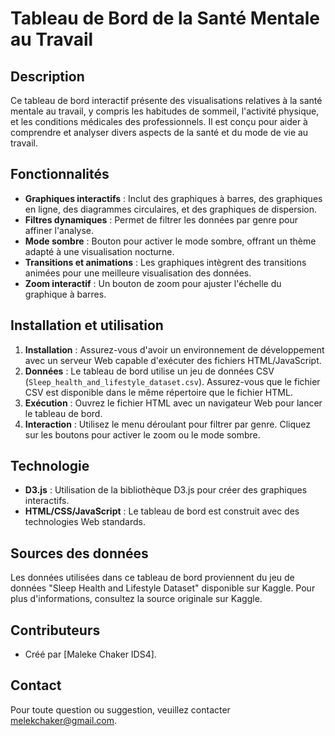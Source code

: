 # Tableau de Bord de la Santé Mentale au Travail

## Description
Ce tableau de bord interactif présente des visualisations relatives à la santé mentale au travail, y compris les habitudes de sommeil, l'activité physique, et les conditions médicales des professionnels. Il est conçu pour aider à comprendre et analyser divers aspects de la santé et du mode de vie au travail.

## Fonctionnalités
- **Graphiques interactifs** : Inclut des graphiques à barres, des graphiques en ligne, des diagrammes circulaires, et des graphiques de dispersion.
- **Filtres dynamiques** : Permet de filtrer les données par genre pour affiner l'analyse.
- **Mode sombre** : Bouton pour activer le mode sombre, offrant un thème adapté à une visualisation nocturne.
- **Transitions et animations** : Les graphiques intègrent des transitions animées pour une meilleure visualisation des données.
- **Zoom interactif** : Un bouton de zoom pour ajuster l'échelle du graphique à barres.

## Installation et utilisation
1. **Installation** : Assurez-vous d'avoir un environnement de développement avec un serveur Web capable d'exécuter des fichiers HTML/JavaScript.
2. **Données** : Le tableau de bord utilise un jeu de données CSV (`Sleep_health_and_lifestyle_dataset.csv`). Assurez-vous que le fichier CSV est disponible dans le même répertoire que le fichier HTML.
3. **Exécution** : Ouvrez le fichier HTML avec un navigateur Web pour lancer le tableau de bord.
4. **Interaction** : Utilisez le menu déroulant pour filtrer par genre. Cliquez sur les boutons pour activer le zoom ou le mode sombre.

## Technologie
- **D3.js** : Utilisation de la bibliothèque D3.js pour créer des graphiques interactifs.
- **HTML/CSS/JavaScript** : Le tableau de bord est construit avec des technologies Web standards.

## Sources des données
Les données utilisées dans ce tableau de bord proviennent du jeu de données "Sleep Health and Lifestyle Dataset" disponible sur Kaggle. Pour plus d'informations, consultez la source originale sur Kaggle.

## Contributeurs
- Créé par [Maleke Chaker IDS4].

## Contact
Pour toute question ou suggestion, veuillez contacter melekchaker@gmail.com.

